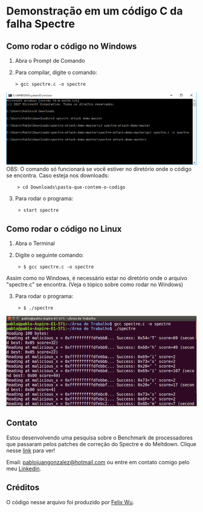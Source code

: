 # Demonstração em um código C da falha Spectre

## Como rodar o código no Windows
1.  Abra o Prompt de Comando
2.  Para compilar, digite o comando: 
		
		> gcc spectre.c -o spectre

![Rodando o código no Prompt de Comando](https://github.com/pablogonzalezz/Spectre-Demo/blob/master/windows-spectre.png)
	OBS: O comando só funcionará se você estiver no diretório onde o código se encontra. Caso esteja nos downloads:
	
		> cd Downloads\pasta-que-contem-o-codigo
3. Para rodar o programa:
	
		> start spectre
## Como rodar o código no Linux
1. Abra o Terminal
2. Digite o seguinte comando:
		
		> $ gcc spectre.c -o spectre
Assim como no Windows, é necessário estar no diretório onde o arquivo "spectre.c" se encontra. (Veja o tópico sobre como rodar no Windows)

3. Para rodar o programa:
		
		> $ ./spectre
![Rodando o código no Terminal](https://github.com/pablogonzalezz/Spectre-Demo/blob/master/ubuntu-spectre.png)	

## Contato
Estou desenvolvendo uma pesquisa sobre o Benchmark de processadores que passaram pelos patches de correção do Spectre e do Meltdown. Clique nesse [link](https://drive.google.com/file/d/1iHyBLUc5CWSCUwrL0ALKHaIWmrifMfSo/view?usp=sharing) para ver!

Email: pablojuangonzalez@hotmail.com
ou entre em contato comigo pelo meu [Linkedin](https://www.linkedin.com/in/pablogonzalezzz/).

## Créditos
O código nesse arquivo foi produzido por [Felix Wu](https://github.com/flxwu).
